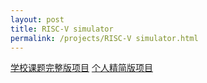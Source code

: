 ```yaml
---
layout: post
title: RISC-V simulator
permalink: /projects/RISC-V simulator.html
---
```


<i class="fa-solid fa-circle-check"></i> [学校课题完整版项目](https://github.com/cpu-ex/simulator)
<i class="fa-solid fa-circle-check"></i> [个人精简版项目](https://github.com/PENG-AO/RV32I-simulator)
